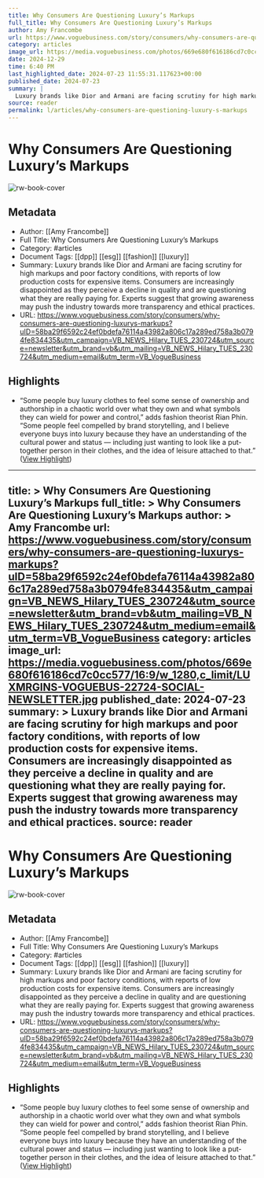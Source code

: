 ```yaml
---
title: Why Consumers Are Questioning Luxury’s Markups
full_title: Why Consumers Are Questioning Luxury’s Markups
author: Amy Francombe
url: https://www.voguebusiness.com/story/consumers/why-consumers-are-questioning-luxurys-markups?uID=58ba29f6592c24ef0bdefa76114a43982a806c17a289ed758a3b0794fe834435&utm_campaign=VB_NEWS_Hilary_TUES_230724&utm_source=newsletter&utm_brand=vb&utm_mailing=VB_NEWS_Hilary_TUES_230724&utm_medium=email&utm_term=VB_VogueBusiness
category: articles
image_url: https://media.voguebusiness.com/photos/669e680f616186cd7c0cc577/16:9/w_1280,c_limit/LUXMRGINS-VOGUEBUS-22724-SOCIAL-NEWSLETTER.jpg
date: 2024-12-29
time: 6:40 PM
last_highlighted_date: 2024-07-23 11:55:31.117623+00:00
published_date: 2024-07-23
summary: |
  Luxury brands like Dior and Armani are facing scrutiny for high markups and poor factory conditions, with reports of low production costs for expensive items. Consumers are increasingly disappointed as they perceive a decline in quality and are questioning what they are really paying for. Experts suggest that growing awareness may push the industry towards more transparency and ethical practices.
source: reader
permalink: l/articles/why-consumers-are-questioning-luxury-s-markups
---
```

# Why Consumers Are Questioning Luxury’s Markups

![rw-book-cover](https://media.voguebusiness.com/photos/669e680f616186cd7c0cc577/16:9/w_1280,c_limit/LUXMRGINS-VOGUEBUS-22724-SOCIAL-NEWSLETTER.jpg)

## Metadata
- Author: [[Amy Francombe]]
- Full Title: Why Consumers Are Questioning Luxury’s Markups
- Category: #articles
- Document Tags: [[dpp]] [[esg]] [[fashion]] [[luxury]] 
- Summary: Luxury brands like Dior and Armani are facing scrutiny for high markups and poor factory conditions, with reports of low production costs for expensive items. Consumers are increasingly disappointed as they perceive a decline in quality and are questioning what they are really paying for. Experts suggest that growing awareness may push the industry towards more transparency and ethical practices.
- URL: https://www.voguebusiness.com/story/consumers/why-consumers-are-questioning-luxurys-markups?uID=58ba29f6592c24ef0bdefa76114a43982a806c17a289ed758a3b0794fe834435&utm_campaign=VB_NEWS_Hilary_TUES_230724&utm_source=newsletter&utm_brand=vb&utm_mailing=VB_NEWS_Hilary_TUES_230724&utm_medium=email&utm_term=VB_VogueBusiness

## Highlights
- “Some people buy luxury clothes to feel some sense of ownership and authorship in a chaotic world over what they own and what symbols they can wield for power and control,” adds fashion theorist Rian Phin. “Some people feel compelled by brand storytelling, and I believe everyone buys into luxury because they have an understanding of the cultural power and status — including just wanting to look like a put-together person in their clothes, and the idea of leisure attached to that.” ([View Highlight](https://read.readwise.io/read/01j3fq4nb3c7r70twwvvpr56ta))


---
title: >
  Why Consumers Are Questioning Luxury’s Markups
full_title: >
  Why Consumers Are Questioning Luxury’s Markups
author: >
  Amy Francombe
url: https://www.voguebusiness.com/story/consumers/why-consumers-are-questioning-luxurys-markups?uID=58ba29f6592c24ef0bdefa76114a43982a806c17a289ed758a3b0794fe834435&utm_campaign=VB_NEWS_Hilary_TUES_230724&utm_source=newsletter&utm_brand=vb&utm_mailing=VB_NEWS_Hilary_TUES_230724&utm_medium=email&utm_term=VB_VogueBusiness
category: articles
image_url: https://media.voguebusiness.com/photos/669e680f616186cd7c0cc577/16:9/w_1280,c_limit/LUXMRGINS-VOGUEBUS-22724-SOCIAL-NEWSLETTER.jpg
published_date: 2024-07-23
summary: >
  Luxury brands like Dior and Armani are facing scrutiny for high markups and poor factory conditions, with reports of low production costs for expensive items. Consumers are increasingly disappointed as they perceive a decline in quality and are questioning what they are really paying for. Experts suggest that growing awareness may push the industry towards more transparency and ethical practices.
source: reader
---
# Why Consumers Are Questioning Luxury’s Markups

![rw-book-cover](https://media.voguebusiness.com/photos/669e680f616186cd7c0cc577/16:9/w_1280,c_limit/LUXMRGINS-VOGUEBUS-22724-SOCIAL-NEWSLETTER.jpg)

## Metadata
- Author: [[Amy Francombe]]
- Full Title: Why Consumers Are Questioning Luxury’s Markups
- Category: #articles
- Document Tags: [[dpp]] [[esg]] [[fashion]] [[luxury]] 
- Summary: Luxury brands like Dior and Armani are facing scrutiny for high markups and poor factory conditions, with reports of low production costs for expensive items. Consumers are increasingly disappointed as they perceive a decline in quality and are questioning what they are really paying for. Experts suggest that growing awareness may push the industry towards more transparency and ethical practices.
- URL: https://www.voguebusiness.com/story/consumers/why-consumers-are-questioning-luxurys-markups?uID=58ba29f6592c24ef0bdefa76114a43982a806c17a289ed758a3b0794fe834435&utm_campaign=VB_NEWS_Hilary_TUES_230724&utm_source=newsletter&utm_brand=vb&utm_mailing=VB_NEWS_Hilary_TUES_230724&utm_medium=email&utm_term=VB_VogueBusiness

## Highlights
- “Some people buy luxury clothes to feel some sense of ownership and authorship in a chaotic world over what they own and what symbols they can wield for power and control,” adds fashion theorist Rian Phin. “Some people feel compelled by brand storytelling, and I believe everyone buys into luxury because they have an understanding of the cultural power and status — including just wanting to look like a put-together person in their clothes, and the idea of leisure attached to that.” ([View Highlight](https://read.readwise.io/read/01j3fq4nb3c7r70twwvvpr56ta))


